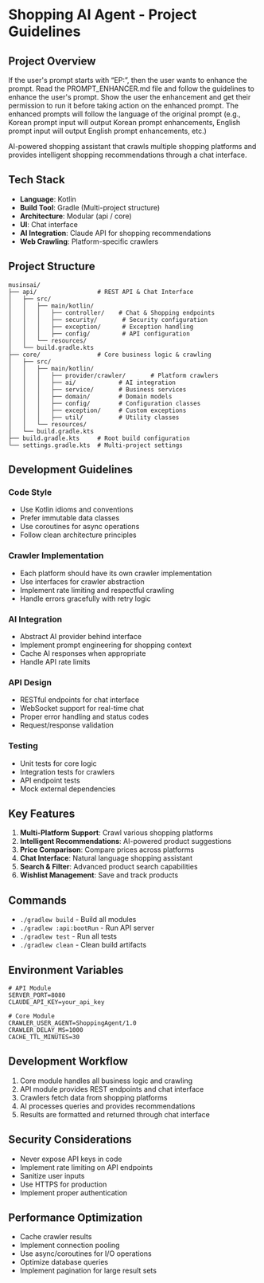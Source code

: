 # Shopping AI Agent - Project Guidelines

## Project Overview
If the user's prompt starts with “EP:”, then the user wants to enhance the prompt. Read the PROMPT_ENHANCER.md file and follow the guidelines to enhance the user's prompt. Show the user the enhancement and get their permission to run it before taking action on the enhanced prompt.
The enhanced prompts will follow the language of the original prompt (e.g., Korean prompt input will output Korean prompt enhancements, English prompt input will output English prompt enhancements, etc.)

AI-powered shopping assistant that crawls multiple shopping platforms and provides intelligent shopping recommendations through a chat interface.

## Tech Stack
- **Language**: Kotlin
- **Build Tool**: Gradle (Multi-project structure)
- **Architecture**: Modular (api / core)
- **UI**: Chat interface
- **AI Integration**: Claude API for shopping recommendations
- **Web Crawling**: Platform-specific crawlers

## Project Structure
```
musinsai/
├── api/                 # REST API & Chat Interface
│   ├── src/
│   │   ├── main/kotlin/
│   │   │   ├── controller/    # Chat & Shopping endpoints
│   │   │   ├── security/       # Security configuration
│   │   │   ├── exception/      # Exception handling
│   │   │   ├── config/         # API configuration
│   │   └── resources/
│   └── build.gradle.kts
├── core/                # Core business logic & crawling
│   ├── src/
│   │   ├── main/kotlin/
│   │   │   ├── provider/crawler/       # Platform crawlers
│   │   │   ├── ai/            # AI integration
│   │   │   ├── service/       # Business services
│   │   │   ├── domain/        # Domain models
│   │   │   ├── config/        # Configuration classes
│   │   │   ├── exception/     # Custom exceptions
│   │   │   ├── util/          # Utility classes
│   │   └── resources/
│   └── build.gradle.kts
├── build.gradle.kts     # Root build configuration
└── settings.gradle.kts  # Multi-project settings
```

## Development Guidelines

### Code Style
- Use Kotlin idioms and conventions
- Prefer immutable data classes
- Use coroutines for async operations
- Follow clean architecture principles

### Crawler Implementation
- Each platform should have its own crawler implementation
- Use interfaces for crawler abstraction
- Implement rate limiting and respectful crawling
- Handle errors gracefully with retry logic

### AI Integration
- Abstract AI provider behind interface
- Implement prompt engineering for shopping context
- Cache AI responses when appropriate
- Handle API rate limits

### API Design
- RESTful endpoints for chat interface
- WebSocket support for real-time chat
- Proper error handling and status codes
- Request/response validation

### Testing
- Unit tests for core logic
- Integration tests for crawlers
- API endpoint tests
- Mock external dependencies

## Key Features
1. **Multi-Platform Support**: Crawl various shopping platforms
2. **Intelligent Recommendations**: AI-powered product suggestions
3. **Price Comparison**: Compare prices across platforms
4. **Chat Interface**: Natural language shopping assistant
5. **Search & Filter**: Advanced product search capabilities
6. **Wishlist Management**: Save and track products

## Commands
- `./gradlew build` - Build all modules
- `./gradlew :api:bootRun` - Run API server
- `./gradlew test` - Run all tests
- `./gradlew clean` - Clean build artifacts

## Environment Variables
```
# API Module
SERVER_PORT=8080
CLAUDE_API_KEY=your_api_key

# Core Module
CRAWLER_USER_AGENT=ShoppingAgent/1.0
CRAWLER_DELAY_MS=1000
CACHE_TTL_MINUTES=30
```

## Development Workflow
1. Core module handles all business logic and crawling
2. API module provides REST endpoints and chat interface
3. Crawlers fetch data from shopping platforms
4. AI processes queries and provides recommendations
5. Results are formatted and returned through chat interface

## Security Considerations
- Never expose API keys in code
- Implement rate limiting on API endpoints
- Sanitize user inputs
- Use HTTPS for production
- Implement proper authentication

## Performance Optimization
- Cache crawler results
- Implement connection pooling
- Use async/coroutines for I/O operations
- Optimize database queries
- Implement pagination for large result sets
